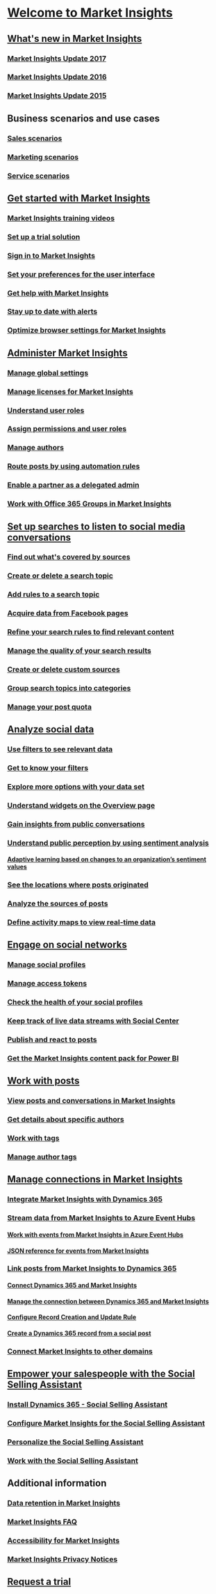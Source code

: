 # [Welcome to Market Insights](overview.md)
## [What's new in Market Insights](what-s-new-in-microsoft-social-engagement.md)
### [Market Insights Update 2017](what-s-new-archive-2017.md)
### [Market Insights Update 2016](what-s-new-archive-2016.md)
### [Market Insights Update 2015](what-s-new-archive-2015.md)
## Business scenarios and use cases
### [Sales scenarios](overview-sales-scenario.md)
### [Marketing scenarios](overview-marketing-scenario.md)
### [Service scenarios](overview-service-scenario.md)
## [Get started with Market Insights](get-started.md)
### [Market Insights training videos](https://go.microsoft.com/fwlink/p/?linkid=861639)
### [Set up a trial solution](provision-trial-solutions.md)
### [Sign in to Market Insights](sign-in.md)
### [Set your preferences for the user interface](user-preferences.md)
### [Get help with Market Insights](get-help.md)
### [Stay up to date with alerts](email-alerts.md)
### [Optimize browser settings for Market Insights](system-browser-settings.md)
## [Administer Market Insights](settings-administration.md)
### [Manage global settings](manage-global-settings.md)
### [Manage licenses for Market Insights](manage-licenses.md)
### [Understand user roles](user-roles.md)
### [Assign permissions and user roles](assign-user-roles.md)
### [Manage authors](manage-authors.md)
### [Route posts by using automation rules](automation-rules.md)
### [Enable a partner as a delegated admin](delegated-admin.md)
### [Work with Office 365 Groups in Market Insights](office-365-groups-social-engagement.md)
## [Set up searches to listen to social media conversations](set-up-searches.md)
### [Find out what's covered by sources](sources-coverage.md)
### [Create or delete a search topic](create-delete-search-topic.md)
### [Add rules to a search topic](add-rules-search-topic.md)
### [Acquire data from Facebook pages](facebook-pages-data-acquisition.md)
### [Refine your search rules to find relevant content](refine-search-rules.md)
### [Manage the quality of your search results](search-results-quality.md)
### [Create or delete custom sources](custom-sources.md)
### [Group search topics into categories](search-topic-categories.md)
### [Manage your post quota](manage-post-quota.md)
## [Analyze social data](analyze-social-data-using-widgets.md)
### [Use filters to see relevant data](use-filters.md)
### [Get to know your filters](understand-filters.md)
### [Explore more options with your data set](more-options-with-data-set.md)
### [Understand widgets on the Overview page](analytics-overview.md)
### [Gain insights from public conversations](analytics-conversations.md)
### [Understand public perception by using sentiment analysis](analytics-sentiment.md)
#### [Adaptive learning based on changes to an organization’s sentiment values](adaptive-learning.md)
### [See the locations where posts originated](analytics-location.md)
### [Analyze the sources of posts](analytics-sources.md)
### [Define activity maps to view real-time data](activity-maps.md)
## [Engage on social networks](engage-on-social-networks.md)
### [Manage social profiles](manage-social-profiles.md)
### [Manage access tokens](manage-access-tokens.md)
### [Check the health of your social profiles](social-profiles-health-state.md)
### [Keep track of live data streams with Social Center](social-center.md)
### [Publish and react to posts](publish-react-posts.md)
### [Get the Market Insights content pack for Power BI](get-content-pack-for-power-bi.md)
## [Work with posts](work-with-posts.md)
### [View posts and conversations in Market Insights](posts-conversations.md)
### [Get details about specific authors](author-details.md)
### [Work with tags](tags.md)
### [Manage author tags](author-tags.md)
## [Manage connections in Market Insights](manage-connections.md)
### [Integrate Market Insights with Dynamics 365](integrate-social-engagement-dynamics-365.md)
### [Stream data from Market Insights to Azure Event Hubs](stream-data-to-event-hubs.md)
#### [Work with events from Market Insights in Azure Event Hubs](work-with-event-hubs.md)
#### [JSON reference for events from Market Insights](event-hubs-json-reference.md)
### [Link posts from Market Insights to Dynamics 365](link-posts-to-dynamics-365.md)
#### [Connect Dynamics 365 and Market Insights](connect-dynamics-365-record-creation.md)
#### [Manage the connection between Dynamics 365 and Market Insights](manage-connection-dynamics-365-social-engagement.md)
#### [Configure Record Creation and Update Rule](configure-automatic-record-creation.md)
#### [Create a Dynamics 365 record from a social post](create-dynamics-365-record-from-social-post.md)
### [Connect Market Insights to other domains](connect-other-domains.md)
## [Empower your salespeople with the Social Selling Assistant](social-selling-assistant-overview.md)
### [Install Dynamics 365 - Social Selling Assistant](install-social-selling-assistant.md)
### [Configure Market Insights for the Social Selling Assistant](configure-social-selling-assistant.md)
### [Personalize the Social Selling Assistant](personalize-social-selling-assistant.md)
### [Work with the Social Selling Assistant](work-with-social-selling-assistant.md)
## Additional information
### [Data retention in Market Insights](data-retention.md)
### [Market Insights FAQ](faq.md)
### [Accessibility for Market Insights](accessibility.md)
### [Market Insights Privacy Notices](privacy-notices.md)
## [Request a trial](https://experience.dynamics.com/trials/)

